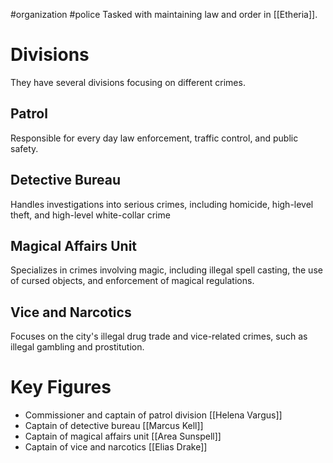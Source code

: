 #organization #police
Tasked with maintaining law and order in [[Etheria]]. 
# Divisions
They have several divisions focusing on different crimes.
## Patrol
Responsible for every day law enforcement, traffic control, and public safety.
## Detective Bureau
Handles investigations into serious crimes, including homicide, high-level theft, and high-level white-collar crime
## Magical Affairs Unit
Specializes in crimes involving magic, including illegal spell casting, the use of cursed objects, and enforcement of magical regulations.
## Vice and Narcotics
Focuses on the city's illegal drug trade and vice-related crimes, such as illegal gambling and prostitution.
# Key Figures
- Commissioner and captain of patrol division [[Helena Vargus]]
- Captain of detective bureau [[Marcus Kell]]
- Captain of magical affairs unit [[Area Sunspell]]
- Captain of vice and narcotics [[Elias Drake]]